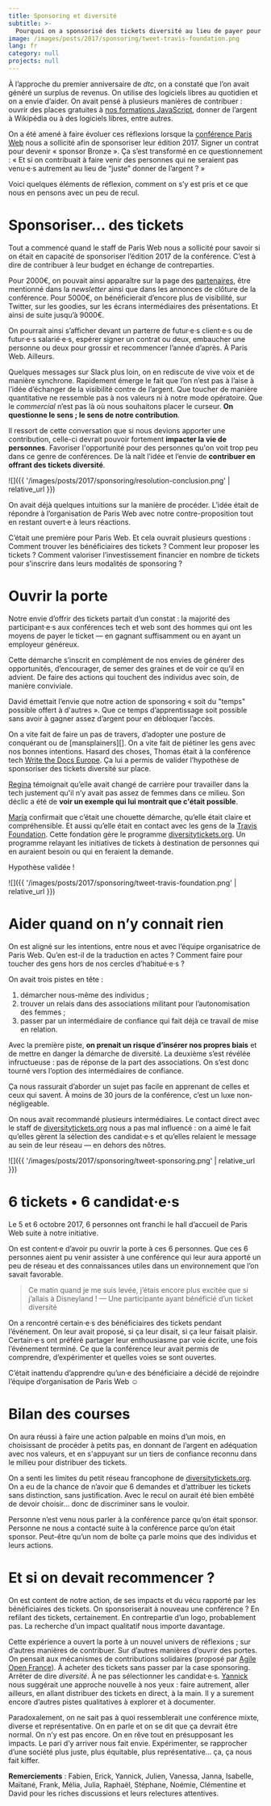```yaml
---
title: Sponsoring et diversité
subtitle: >-
  Pourquoi on a sponsorisé des tickets diversité au lieu de payer pour un stand et des goodies
image: /images/posts/2017/sponsoring/tweet-travis-foundation.png
lang: fr
category: null
projects: null
---
```


À l’approche du premier anniversaire de _dtc_, on a constaté que l’on avait généré un surplus de revenus. On utilise des logiciels libres au quotidien et on a envie d’aider. On avait pensé à plusieurs manières de contribuer : ouvrir des places gratuites à [nos formations JavaScript](https://www.humancoders.com/formateurs/david-bruant), donner de l’argent à Wikipédia ou à des logiciels libres, entre autres.

On a été amené à faire évoluer ces réflexions lorsque la [conférence Paris Web](https://paris-web.fr) nous a sollicité afin de sponsoriser leur édition 2017. Signer un contrat pour devenir « sponsor Bronze ». Ça s’est transformé en ce questionnement : « Et si on contribuait à faire venir des personnes qui ne seraient pas venu·e·s autrement au lieu de “juste” donner de l’argent ? »

Voici quelques éléments de réflexion, comment on s’y est pris et ce que nous en pensons avec un peu de recul.

# Sponsoriser… des tickets

Tout a commencé quand le staff de Paris Web nous a sollicité pour savoir si on était en capacité de sponsoriser l’édition 2017 de la conférence. C’est à dire de contribuer à leur budget en échange de contreparties.

Pour 2000€, on pouvait ainsi apparaître sur la page des [partenaires](https://www.paris-web.fr/partenaires.php), être mentionné dans la _newsletter_ ainsi que dans les annonces de clôture de la conférence. Pour 5000€, on bénéficierait d’encore plus de visibilité, sur Twitter, sur les goodies, sur les écrans intermédiaires des présentations. Et ainsi de suite jusqu’à 9000€.

On pourrait ainsi s’afficher devant un parterre de futur·e·s client·e·s ou de futur·e·s salarié·e·s, espérer signer un contrat ou deux, embaucher une personne ou deux pour grossir et recommencer l’année d’après. À Paris Web. Ailleurs.

Quelques messages sur Slack plus loin, on en rediscute de vive voix et de manière synchrone. Rapidement émerge le fait que l’on n’est pas à l’aise à l’idée d’échanger de la visibilité contre de l’argent. Que toucher de manière quantitative ne ressemble pas à nos valeurs ni à notre mode opératoire. Que le _commercial_ n’est pas là où nous souhaitons placer le curseur. **On questionne le sens ; le sens de notre contribution**.

Il ressort de cette conversation que si nous devions apporter une contribution, celle-ci devrait pouvoir fortement **impacter la vie de personnes**. Favoriser l'opportunité pour des personnes qu'on voit trop peu dans ce genre de conférences. De là naît l’idée et l’envie de **contribuer en offrant des tickets diversité**.

![]({{ '/images/posts/2017/sponsoring/resolution-conclusion.png' | relative_url }})

On avait déjà quelques intuitions sur la manière de procéder. L’idée était de répondre à l’organisation de Paris Web avec notre contre-proposition tout en restant ouvert·e à leurs réactions.

C’était une première pour Paris Web. Et cela ouvrait plusieurs questions :
Comment trouver les bénéficiaires des tickets ?
Comment leur proposer les tickets ?
Comment valoriser l’investissement financier en nombre de tickets pour s’inscrire dans leurs modalités de sponsoring ?

# Ouvrir la porte

Notre envie d’offrir des tickets partait d’un constat : la majorité des participant·e·s aux conférences tech et web sont des hommes qui ont les moyens de payer le ticket — en gagnant suffisamment ou en ayant un employeur généreux.

Cette démarche s’inscrit en complément de nos envies de générer des opportunités, d’encourager, de semer des graines et de voir ce qu’il en advient. De faire des actions qui touchent des individus avec soin, de manière conviviale.

David émettait l’envie que notre action de sponsoring « soit du "temps" possible offert à d'autres ». Que ce temps d’apprentissage soit possible sans avoir à gagner assez d’argent pour en débloquer l’accès.

On a vite fait de faire un pas de travers, d’adopter une posture de conquérant ou de [mansplainers][]. On a vite fait de piétiner les gens avec nos bonnes intentions. Hasard des choses, Thomas était à la conférence tech [Write the Docs Europe][]. Ça lui a permis de valider l’hypothèse de sponsoriser des tickets diversité sur place.

[Regina](https://twitter.com/reginazabo) témoignait qu’elle avait changé de carrière pour travailler dans la tech justement qu'il n’y avait pas assez de femmes dans ce milieu. Son déclic a été de **voir un exemple qui lui montrait que c'était possible**.

[María](https://twitter.com/amalulla) confirmait que c’était une chouette démarche, qu’elle était claire et compréhensible. Et aussi qu’elle était en contact avec les gens de la [Travis Foundation][]. Cette fondation gère le programme [diversitytickets.org][]. Un programme relayant les initiatives de tickets à destination de personnes qui en auraient besoin ou qui en feraient la demande.

Hypothèse validée !

![]({{ '/images/posts/2017/sponsoring/tweet-travis-foundation.png' | relative_url }})

# Aider quand on n’y connait rien
On est aligné sur les intentions, entre nous et avec l’équipe organisatrice de Paris Web. Qu’en est-il de la traduction en actes ? Comment faire pour toucher des gens hors de nos cercles d’habitué·e·s ?

On avait trois pistes en tête :

1. démarcher nous-même des individus ;
1. trouver un relais dans des associations militant pour l’autonomisation des femmes ;
1. passer par un intermédiaire de confiance qui fait déjà ce travail de mise en relation.

Avec la première piste, **on prenait un risque d’insérer nos propres biais** et de mettre en danger la démarche de diversité. La deuxième s’est révélée infructueuse : pas de réponse de la part des associations. On s’est donc tourné vers l’option des intermédiaires de confiance.

Ça nous rassurait d’aborder un sujet pas facile en apprenant de celles et ceux qui savent. À moins de 30 jours de la conférence, c’est un luxe non-négligeable.

On nous avait recommandé plusieurs intermédiaires. Le contact direct avec le staff de [diversitytickets.org][] nous a pas mal influencé : on a aimé le fait qu’elles gèrent la sélection des candidat·e·s et qu’elles relaient le message au sein de leur réseau — en dehors des nôtres.

![]({{ '/images/posts/2017/sponsoring/tweet-sponsoring.png' | relative_url }})

# 6 tickets • 6 candidat·e·s

Le 5 et 6 octobre 2017, 6 personnes ont franchi le hall d’accueil de Paris Web suite à notre initiative.

On est content·e d’avoir pu ouvrir la porte à ces 6 personnes. Que ces 6 personnes aient pu venir assister à une conférence qui leur aura apporté un peu de réseau et des connaissances utiles dans un environnement que l’on savait favorable.

> Ce matin quand je me suis levée, j’étais encore plus excitée que si j’allais à Disneyland !
— Une participante ayant bénéficié d’un ticket diversité

On a rencontré certain·e·s des bénéficiaires des tickets pendant l’événement. On leur avait proposé, si ça leur disait, si ça leur faisait plaisir. Certain·e·s ont préféré partager leur enthousiasme par voie écrite, une fois l’événement terminé. Ce que la conférence leur avait permis de comprendre, d’expérimenter et quelles voies se sont ouvertes.

C’était inattendu d’apprendre qu’un·e des bénéficiaire a décidé de rejoindre l’équipe d’organisation de Paris Web ☺️

# Bilan des courses

On aura réussi à faire une action palpable en moins d’un mois, en choisissant de procéder à petits pas, en donnant de l’argent en adéquation avec nos valeurs, et en s'appuyant sur un tiers de confiance reconnu dans le milieu pour distribuer des tickets.

On a senti les limites du petit réseau francophone de [diversitytickets.org][]. On a eu de la chance de n’avoir _que_ 6 demandes et d’attribuer les tickets sans distinction, sans justification. Avec le recul on aurait été bien embêté de devoir choisir… donc de discriminer sans le vouloir.

Personne n’est venu nous parler à la conférence parce qu’on était sponsor. Personne ne nous a contacté suite à la conférence parce qu’on était sponsor. Peut-être qu’un nom de boîte ça parle moins que des individus et leurs actions.

# Et si on devait recommencer ?

On est content de notre action, de ses impacts et du vécu rapporté par les bénéficiaires des tickets. On sponsoriserait à nouveau une conférence ? En refilant des tickets, certainement. En contrepartie d’un logo, probablement pas. La recherche d’un impact qualitatif nous importe davantage.

Cette expérience a ouvert la porte à un nouvel univers de réflexions ; sur d’autres manières de contribuer. Sur d’autres manières d’ouvrir des portes. On pensait aux mécanismes de contributions solidaires (proposé par [Agile Open France][]). À acheter des tickets sans passer par la case sponsoring. Arrêter de dire _diversité_. À ne pas sélectionner les candidat·e·s. [Yannick][] nous suggérait une approche nouvelle à nos yeux : faire autrement, aller ailleurs, en allant distribuer des tickets en direct, à la main.
Il y a surement encore d’autres pistes qualitatives à explorer et à documenter.

Paradoxalement, on ne sait pas à quoi ressemblerait une conférence mixte, diverse et représentative. On en parle et on se dit que ça devrait être normal. On n’y est pas encore. On en rêve tout en présupposant les impacts. Le pari d’y arriver nous fait envie. Expérimenter, se rapprocher d’une société plus juste, plus équitable, plus représentative…  ça, ça nous fait kiffer.

**Remerciements** : Fabien, Erick, Yannick, Julien, Vanessa, Janna, Isabelle, Maïtané, Frank, Mélia, Julia, Raphaël, Stéphane, Noémie, Clémentine et David pour les riches discussions et leurs relectures attentives.

[Slack de dtc]: https://slack.dtc-innovation.org/
[diversitytickets.org]: https://diversitytickets.org/
[mansplaining]: https://fr.wikipedia.org/wiki/Mansplaining
[Travis Foundation]: http://travisfoundation.org/
[Write the Docs Europe]: https://writethedocs.org/conf/eu/2017/
[Women on Rails]: http://www.womenonrails.com/
[Yannick]: https://twitter.com/ya_f
[Agile Open France]: https://agileopenfrance.com
